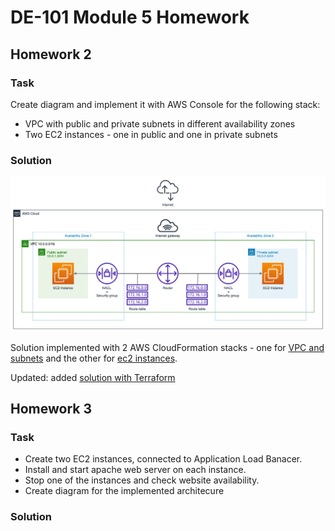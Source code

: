 # DE-101 Module 5 Homework

## Homework 2

### Task

Create diagram and implement it with AWS Console for the following stack:
- VPC with public and private subnets in different availability zones
- Two EC2 instances - one in public and one in private subnets

### Solution

![](./2/diagram.png)

Solution implemented with 2 AWS CloudFormation stacks - one for [VPC and subnets](./2/cloudformation/lab2-vpc.yaml) and the other for [ec2 instances](./2/cloudformation/lab2-ec2.yaml).

Updated: added [solution with Terraform](./2/terraform/)

## Homework 3

### Task

- Create two EC2 instances, connected to Application Load Banacer. 
- Install and start apache web server on each instance.
- Stop one of the instances and check website availability.
- Create diagram for the implemented architecure

### Solution









